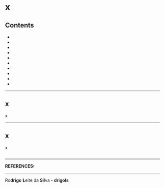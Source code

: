 # x

## Contents

 - [](#)
 - [](#)
 - [](#)
 - [](#)
 - [](#)
 - [](#)
 - [](#)
 - [](#)
 - [](#)
 - [](#)

---

<div id=""></div>

## x

x



















































---

<div id=""></div>

## x

x


```python

```



---

**REFERENCES:**  
[]()  

---

Ro**drigo** **L**eite da **S**ilva - **drigols**
